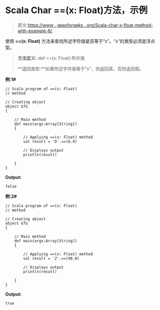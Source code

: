 # Scala Char ==(x: Float)方法，示例

> 原文:[https://www . geesforgeks . org/Scala-char-x-float-method-with-example-6/](https://www.geeksforgeeks.org/scala-char-x-float-method-with-example-6/)

使用 **==(x: Float)** 方法来查找所述字符值是否等于“x”。“x”的类型必须是浮点型。

> **方法定义:** def ==(x: Float):布尔值
> 
> **返回类型:**如果所述字符值等于“x”，则返回真，否则返回假。

**例:1#**

```
// Scala program of ==(x: Float)
// method

// Creating object
object GfG
{ 

    // Main method
    def main(args:Array[String])
    {

        // Applying ==(x: Float) method 
        val result = 'D'.==(6.9)

        // Displays output
        println(result)

    }
} 
```

**Output:**

```
false

```

**例:2#**

```
// Scala program of ==(x: Float)
// method

// Creating object
object GfG
{ 

    // Main method
    def main(args:Array[String])
    {

        // Applying ==(x: Float) method
        val result = 'Z'.==(90.0)

        // Displays output
        println(result)

    }
} 
```

**Output:**

```
true

```